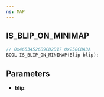```yaml
---
ns: MAP
---
```

## IS_BLIP_ON_MINIMAP

```c
// 0x46534526B9CD2D17 0x258CBA3A
BOOL IS_BLIP_ON_MINIMAP(Blip blip);
```

## Parameters
* **blip**:
